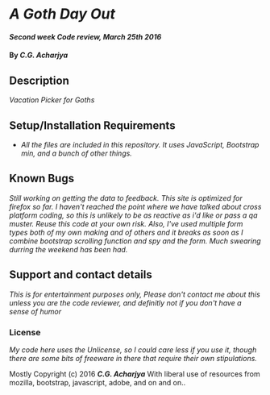 # _A Goth Day Out_

#### _Second week Code review, March 25th 2016_

#### By _**C.G. Acharjya**_

## Description

_Vacation Picker for Goths_

## Setup/Installation Requirements

* _All the files are included in this repository. It uses JavaScript, Bootstrap min, and a bunch of other things._



## Known Bugs

_Still working on getting the data to feedback. This site is optimized for firefox so far. I haven't reached the point where we have talked about cross platform coding, so this is unlikely to be as reactive as i'd like or pass a qa muster. Reuse this code at your own risk. Also, I've used multiple form types both of my own making and of others and it breaks as soon as I combine bootstrap scrolling function and spy and the form. Much swearing durring the weekend has been had._

## Support and contact details

_This is for entertainment purposes only, Please don't contact me about this unless you are the code reviewer, and definitly not if you don't have a sense of humor_


### License

*My code here uses the Unlicense, so I could care less if you use it, though there are some bits of freeware in there that require their own stipulations.*

Mostly Copyright (c) 2016 **_C.G. Acharjya_** 
With liberal use of resources from mozilla, bootstrap, javascript, adobe, and on and on..
